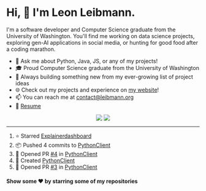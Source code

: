 # Hi, 👋 I'm Leon Leibmann.

I'm a software developer and Computer Science graduate from the University of Washington. You'll find me working on data science projects, exploring gen-AI applications in social media, or hunting for good food after a coding marathon.

- 💬 Ask me about Python, Java, JS, or any of my projects!
- 🎓 Proud Computer Science graduate from the University of Washington
- 🚀 Always building something new from my ever-growing list of project ideas
- 🌐 Check out my projects and experience on [my website](https://leibmann.org)!
- 📫 You can reach me at [contact@leibmann.org](mailto:contact@leibmann.org)
- 📄 [Resume](https://leibmann.org/Leon_Leibmann_Resume.pdf)

<div align="middle">
<img align="top" src="https://github-readme-stats.vercel.app/api/top-langs/?username=Pop101&layout=compact&theme=transparent&hide_border=true&hide=css,jupyter%20notebook">
<img align="top" src="https://github-readme-stats.vercel.app/api?username=Pop101&show_icons=true&theme=transparent&hide_border=true&count_private=true&hide=issues&include_all_commits&hide_rank=true">
</div>

---
<!--START_SECTION:activity-->
1. ⭐️ Starred [Explainerdashboard](https://github.com/oegedijk/explainerdashboard)
2. 📦 Pushed 4 commits to [PythonClient](https://github.com/Westbold/PythonClient)
3. 💪 Opened PR [#4](https://github.com/Westbold/PythonClient/pull/4) in [PythonClient](https://github.com/Westbold/PythonClient)
4. 🎉 Created [PythonClient](https://github.com/Westbold/PythonClient)
5. 💪 Opened PR [#3](https://github.com/Westbold/PythonClient/pull/3) in [PythonClient](https://github.com/Westbold/PythonClient)
<!--END_SECTION:activity-->

#### Show some ❤️ by starring some of my repositories

